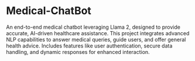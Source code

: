 # Medical-ChatBot
An end-to-end medical chatbot leveraging Llama 2, designed to provide accurate, AI-driven healthcare assistance. This project integrates advanced NLP capabilities to answer medical queries, guide users, and offer general health advice. Includes features like user authentication, secure data handling, and dynamic responses for enhanced interaction. 
